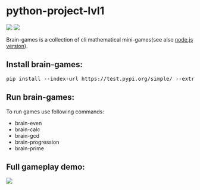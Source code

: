 <h1>python-project-lvl1</h1>
<div>
<p><a href="https://codeclimate.com/github/sdemikhov/python-project-lvl1/maintainability"><img src="https://api.codeclimate.com/v1/badges/45d387e114b95395441d/maintainability" /></a>
<a href="https://travis-ci.org/sdemikhov/python-project-lvl1"><img src="https://travis-ci.org/sdemikhov/python-project-lvl1.svg?branch=master" /></a></p>
<p>Brain-games is a collection of cli mathematical mini-games(see also <a href="https://github.com/sdemikhov/frontend-project-lvl1">node.js version</a>).</p>
<h2>Install brain-games:</h2>
<pre>pip install --index-url https://test.pypi.org/simple/ --extra-index-url https://pypi.python.org/pypi/ sdemikhov-brain-games</pre>
<h2>Run brain-games:</h2>
<p>To run games use following commands:<ul><li>brain-even</li><li>brain-calc</li><li>brain-gcd</li><li>brain-progression</li><li>brain-prime</li></ul></p>
<h2>Full gameplay demo:</h2>
<p><a href="https://asciinema.org/a/oxDoRykjn3ITuwD5v5N46hMro" target="_blank"><img src="https://asciinema.org/a/oxDoRykjn3ITuwD5v5N46hMro.svg" /></a></p>
</div>
